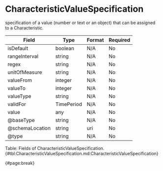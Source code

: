 <!--
    ATTENTION: This file was generated via gradle!
               Do NOT manually edit this file! Any such changes will be overwritten!
-->

# CharacteristicValueSpecification

specification of a value (number or text or an object) that can be assigned to a Characteristic.

| Field | Type | Format | Required |
| ------- | ------- | ------- | --- |
| isDefault | boolean | N/A | No |
| rangeInterval | string | N/A | No |
| regex | string | N/A | No |
| unitOfMeasure | string | N/A | No |
| valueFrom | integer | N/A | No |
| valueTo | integer | N/A | No |
| valueType | string | N/A | No |
| validFor | TimePeriod | N/A | No |
| value | any | N/A | No |
| @baseType | string | N/A | No |
| @schemaLocation | string | uri | No |
| @type | string | N/A | No |

Table: Fields of CharacteristicValueSpecification. {#tbl:CharacteristicValueSpecification.md:CharacteristicValueSpecification}

{#page:break}

